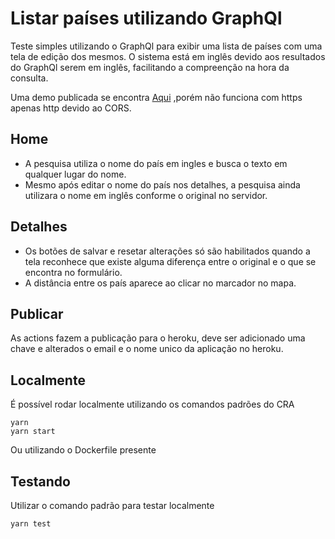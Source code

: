 # Listar países utilizando GraphQl
Teste simples utilizando o GraphQl para exibir uma lista de países com uma tela de edição dos mesmos.
O sistema está em inglês devido aos resultados do GraphQl serem em inglês, facilitando a compreenção na hora da consulta.

Uma demo publicada se encontra [Aqui](http://softplan-paises.herokuapp.com) ,porém não funciona com https apenas http devido ao CORS.

## Home
- A pesquisa utiliza o nome do país em ingles e busca o texto em qualquer lugar do nome.
- Mesmo após editar o nome do país nos detalhes, a pesquisa ainda utilizara o nome em inglês conforme o original no servidor.

## Detalhes

- Os botões de salvar e resetar alterações só são habilitados quando a tela reconhece que existe alguma diferença entre o original e o que se encontra no formulário.
- A distância entre os país aparece ao clicar no marcador no mapa.

## Publicar
As actions fazem a publicação para o heroku, deve ser adicionado uma chave e alterados o email e o nome unico da aplicação no heroku.

## Localmente
É possível rodar localmente utilizando os comandos padrões do CRA
    
    yarn
    yarn start

Ou utilizando o Dockerfile presente

## Testando
Utilizar o comando padrão para testar localmente
    
    yarn test